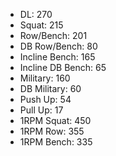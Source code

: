 * DL: 270
*  Squat: 215
*  Row/Bench: 201
*  DB Row/Bench: 80
*  Incline Bench: 165
*  Incline DB Bench: 65
*  Military: 160
*  DB Military: 60
*  Push Up: 54
*  Pull Up: 17
*  1RPM Squat: 450
*  1RPM Row: 355
*  1RPM Bench: 335
